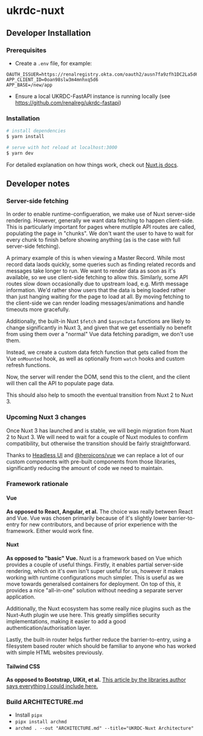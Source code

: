 # ukrdc-nuxt

## Developer Installation

### Prerequisites

- Create a `.env` file, for example:

```
OAUTH_ISSUER=https://renalregistry.okta.com/oauth2/ausn7fa9zfh1DC2La5d6
APP_CLIENT_ID=0oan98slw3m4mnhxq5d6
APP_BASE=/new/app
```

- Ensure a local UKRDC-FastAPI instance is running locally (see <https://github.com/renalreg/ukrdc-fastapi>)

### Installation

```bash
# install dependencies
$ yarn install

# serve with hot reload at localhost:3000
$ yarn dev
```

For detailed explanation on how things work, check out [Nuxt.js docs](https://nuxtjs.org).

## Developer notes

### Server-side fetching

In order to enable runtime-configueration, we make use of Nuxt server-side rendering. However, generally we want data fetching to happen client-side. This is particularly important for pages where mutliple API routes are called, populating the page in "chunks". We don't want the user to have to wait for every chunk to finish before showing anything (as is the case with full server-side fetching). 

A primary example of this is when viewing a Master Record. While most record data laods quickly, some queries such as finding related records and messages take longer to run. We want to render data as soon as it's available, so we use client-side fetching to allow this. Similarly, some API routes slow down occasionally due to upstream load, e.g. Mirth message information. We'd rather show users that the data is being loaded rather than just hanging waiting for the page to load at all. By moving fetching to the client-side we can render loading messages/animations and handle timeouts more gracefully.

Additionally, the built-in Nuxt `$fetch` and `$asyncData` functions are likely to change significantly in Nuxt 3, and given that we get essentially no benefit from using them over a "normal" Vue data fetching paradigm, we don't use them. 

Instead, we create a custom data fetch function that gets called from the Vue `onMounted` hook, as well as optionally from `watch` hooks and custom refresh functions.

Now, the server will render the DOM, send this to the client, and the client will then call the API to populate page data.

This should also help to smooth the eventual transition from Nuxt 2 to Nuxt 3.

### Upcoming Nuxt 3 changes

Once Nuxt 3 has launched and is stable, we will begin migration from Nuxt 2 to Nuxt 3. We will need to wait for a couple of Nuxt modules to confirm compatibility, but otherwise the transition should be fairly straightforward.

Thanks to [Headless UI](https://headlessui.dev/) and [@heroicons/vue](https://www.npmjs.com/package/@heroicons/vue) we can replace a lot of our custom components with pre-built components from those libraries, significantly reducing the amount of code we need to maintain.

### Framework rationale

#### Vue

**As opposed to React, Angular, et al.** The choice was really between React and Vue. Vue was chosen primarily because of it's slightly lower barrier-to-entry for new contributors, and because of prior experience with the framework. Either would work fine.

#### Nuxt

**As opposed to "basic" Vue.** Nuxt is a framework based on Vue which provides a couple of useful things. Firstly, it enables partial server-side rendering, which on it's own isn't super useful for us, however it makes working with runtime configurations much simpler. This is useful as we move towards generalsed containers for deployment. On top of this, it provides a nice "all-in-one" solution without needing a separate server application.

Additionally, the Nuxt ecosystem has some really nice plugins such as the Nuxt-Auth plugin we use here. This greatly simplifies security implementations, making it easier to add a good authentication/authorisation layer.

Lastly, the built-in router helps further reduce the barrier-to-entry, using a filesystem based router which should be familiar to anyone who has worked with simple HTML websites previously.

#### Tailwind CSS

**As opposed to Bootstrap, UIKit, et al.** [This article by the libraries author says everything I could include here.](https://adamwathan.me/css-utility-classes-and-separation-of-concerns/)

### Build ARCHITECTURE.md

* Install `pipx`
* `pipx install archmd`
* `archmd . --out "ARCHITECTURE.md" --title="UKRDC-Nuxt Architecture"`
